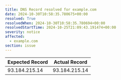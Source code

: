 ```yaml
---
title: DNS Record resolved for example.com
date: 2024-10-30T10:58:35.780675+00:00
resolved: True
resolvedWhen: 2024-10-30T10:58:35.780694+00:00
resolvedStartTime: 2024-10-25T21:09:43.191474+00:00
severity: notice
affected:
  - example.com
section: issue
---
```


| Expected Record  | Actual Record  |
|------------------|----------------|
| 93.184.215.14 | 93.184.215.14 |
